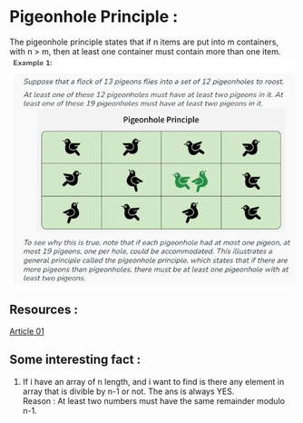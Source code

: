 # Pigeonhole Principle :

The pigeonhole principle states that if n items are put into m containers, with n > m, then at least one container must contain more than one item.
![alt text](image.png)

## Resources :

[Article 01](https://www.geeksforgeeks.org/engineering-mathematics/discrete-mathematics-the-pigeonhole-principle/)

## Some interesting fact :

1. If i have an array of n length, and i want to find is there any element in array that is divible by n-1 or not. The ans is always YES. <br>
   Reason : At least two numbers must have the same remainder modulo n-1.
